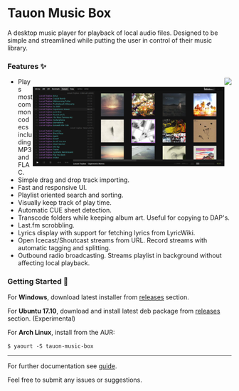 # Tauon Music Box

A desktop music player for playback of local audio files.
Designed to be simple and streamlined while putting the user in control of their music library.

### Features :sparkles:


<img src="https://cloud.githubusercontent.com/assets/17271572/25081441/88abb624-239e-11e7-9ba8-d51bc015b168.jpg" align="right" height="200px" hspace="0px" vspace="0px">


<img src="docs/scrn1.jpg" align="right" height="179px" hspace="0px" vspace="20px">

  - Plays most common codecs including MP3 and FLAC.
  - Simple drag and drop track importing.
  - Fast and responsive UI.
  - Playlist oriented search and sorting.
  - Visually keep track of play time.
  - Automatic CUE sheet detection.
  - Transcode folders while keeping album art. Useful for copying to DAP's.
  - Last.fm scrobbling.
  - Lyrics display with support for fetching lyrics from LyricWiki.
  - Open Icecast/Shoutcast streams from URL. Record streams with automatic tagging and splitting.
  - Outbound radio broadcasting. Streams playlist in background without affecting local playback.
  
  

### Getting Started :dizzy:

For __Windows__, download latest installer from [releases](https://github.com/Taiko2k/tauonmb/releases) section.

For __Ubuntu 17.10__, download and install latest deb package from [releases](https://github.com/Taiko2k/tauonmb/releases) section. (Experimental)

For __Arch Linux__, install from the AUR:  

    $ yaourt -S tauon-music-box


___

For further documentation see [guide](docs/guide.md).

Feel free to submit any issues or suggestions.
